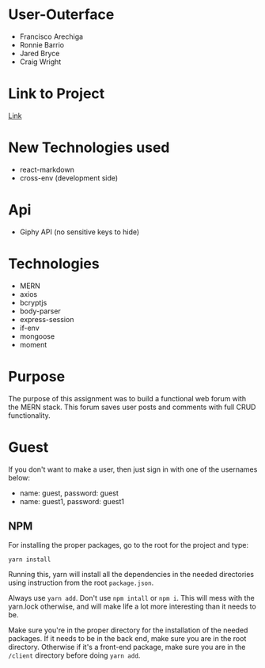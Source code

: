 # User-Outerface

* Francisco Arechiga
* Ronnie Barrio
* Jared Bryce
* Craig Wright

# Link to Project

[Link](https://fathomless-lake-80884.herokuapp.com/)

# New Technologies used

* react-markdown
* cross-env (development side)

# Api

* Giphy API (no sensitive keys to hide)

# Technologies

* MERN
* axios
* bcryptjs
* body-parser
* express-session
* if-env
* mongoose
* moment

# Purpose

The purpose of this assignment was to build a functional web forum with the MERN stack. This forum saves user posts and comments with full CRUD functionality.

# Guest

If you don't want to make a user, then just sign in with one of the usernames below:

* name: guest, password: guest
* name: guest1, password: guest1

## NPM

For installing the proper packages, go to the root for the project and type:

`yarn install`

Running this, yarn will install all the dependencies in the needed directories using instruction from the root `package.json`.

Always use `yarn add`. Don't use `npm intall` or `npm i`. This will mess with the yarn.lock otherwise, and will make life a lot more interesting than it needs to be.

Make sure you're in the proper directory for the installation of the needed packages. If it needs to be in the back end, make sure you are in the root directory. Otherwise if it's a front-end package, make sure you are in the `/client` directory before doing `yarn add`.
